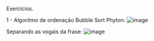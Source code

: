 Exercícios.

1 - Algoritmo de ordenação Bubble Sort Phyton:
![image](https://github.com/user-attachments/assets/1c43f562-fd17-4bbd-a1d3-6500732581ef)

Separando as vogais da frase:
![image](https://github.com/user-attachments/assets/5f9e682c-edb2-493f-9be2-50e9172d71b5)
